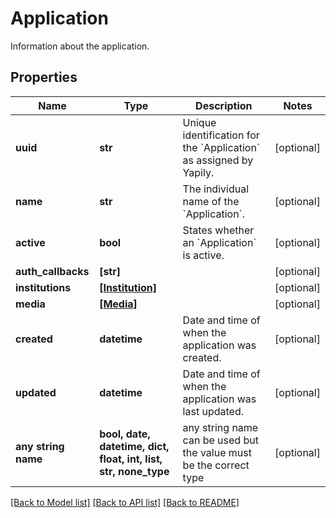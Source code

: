 # Application

Information about the application.

## Properties
Name | Type | Description | Notes
------------ | ------------- | ------------- | -------------
**uuid** | **str** | Unique identification for the &#x60;Application&#x60; as assigned by Yapily. | [optional] 
**name** | **str** | The individual name of the &#x60;Application&#x60;. | [optional] 
**active** | **bool** | States whether an &#x60;Application&#x60; is active. | [optional] 
**auth_callbacks** | **[str]** |  | [optional] 
**institutions** | [**[Institution]**](Institution.md) |  | [optional] 
**media** | [**[Media]**](Media.md) |  | [optional] 
**created** | **datetime** | Date and time of when the application was created. | [optional] 
**updated** | **datetime** | Date and time of when the application was last updated. | [optional] 
**any string name** | **bool, date, datetime, dict, float, int, list, str, none_type** | any string name can be used but the value must be the correct type | [optional]

[[Back to Model list]](../README.md#documentation-for-models) [[Back to API list]](../README.md#documentation-for-api-endpoints) [[Back to README]](../README.md)



